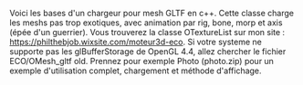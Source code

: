 Voici les bases d'un chargeur pour mesh GLTF en c++. Cette classe charge les meshs pas trop exotiques, avec animation par rig, bone, morp et axis (épée d'un guerrier).
Vous trouverez la classe OTextureList sur mon site : https://philthebjob.wixsite.com/moteur3d-eco.
Si votre systeme ne supporte pas les glBufferStorage de OpenGL 4.4, allez chercher le fichier ECO/OMesh_gltf old.
Prennez pour exemple Photo (photo.zip) pour un exemple d'utilisation complet, chargement et méthode d'affichage.


